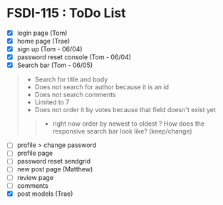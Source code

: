 # FSDI-115 : ToDo List

- [x] login page (Tom)
- [X] home page (Trae)
- [x] sign up (Tom - 06/04)
- [x] password reset console (Tom - 06/04)
- [x] Search bar (Tom - 06/05)
> - Search for title and body
> - Does not search for author because it is an id
> - Does not search comments
> - Limited to 7
> - Does not order it by votes because that field doesn't exist yet
>> - right now order by newest to oldest
? How does the responsive search bar look like? (keep/change)
- [ ] profile > change password
- [ ] profile page
- [ ] password reset sendgrid
- [ ] new post page (Matthew)
- [ ] review page
- [ ] comments
- [X] post models (Trae)
